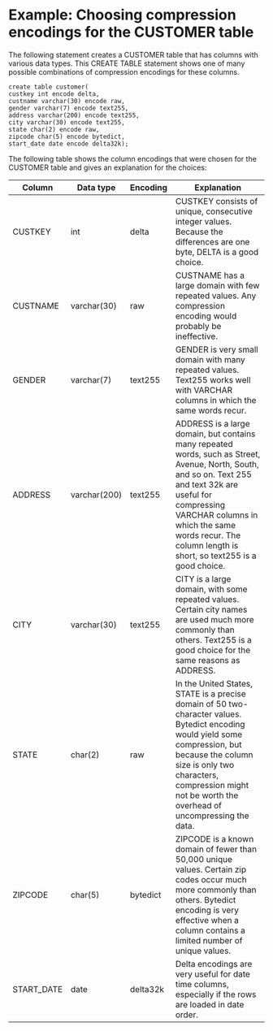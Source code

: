 # Example: Choosing compression encodings for the CUSTOMER table<a name="Examples__compression_encodings_in_CREATE_TABLE_statements"></a>

The following statement creates a CUSTOMER table that has columns with various data types\. This CREATE TABLE statement shows one of many possible combinations of compression encodings for these columns\. 

```
create table customer(
custkey int encode delta,
custname varchar(30) encode raw,
gender varchar(7) encode text255,
address varchar(200) encode text255,
city varchar(30) encode text255,
state char(2) encode raw,
zipcode char(5) encode bytedict,
start_date date encode delta32k);
```

The following table shows the column encodings that were chosen for the CUSTOMER table and gives an explanation for the choices:


| Column | Data type | Encoding | Explanation | 
| --- | --- | --- | --- | 
| CUSTKEY | int | delta | CUSTKEY consists of unique, consecutive integer values\. Because the differences are one byte, DELTA is a good choice\. | 
| CUSTNAME | varchar\(30\) | raw | CUSTNAME has a large domain with few repeated values\. Any compression encoding would probably be ineffective\. | 
| GENDER | varchar\(7\) | text255 | GENDER is very small domain with many repeated values\. Text255 works well with VARCHAR columns in which the same words recur\. | 
| ADDRESS | varchar\(200\) | text255 | ADDRESS is a large domain, but contains many repeated words, such as Street, Avenue, North, South, and so on\. Text 255 and text 32k are useful for compressing VARCHAR columns in which the same words recur\. The column length is short, so text255 is a good choice\. | 
| CITY | varchar\(30\) | text255 | CITY is a large domain, with some repeated values\. Certain city names are used much more commonly than others\. Text255 is a good choice for the same reasons as ADDRESS\. | 
| STATE | char\(2\) | raw | In the United States, STATE is a precise domain of 50 two\-character values\. Bytedict encoding would yield some compression, but because the column size is only two characters, compression might not be worth the overhead of uncompressing the data\. | 
| ZIPCODE | char\(5\) | bytedict | ZIPCODE is a known domain of fewer than 50,000 unique values\. Certain zip codes occur much more commonly than others\. Bytedict encoding is very effective when a column contains a limited number of unique values\.  | 
| START\_DATE | date | delta32k | Delta encodings are very useful for date time columns, especially if the rows are loaded in date order\. | 